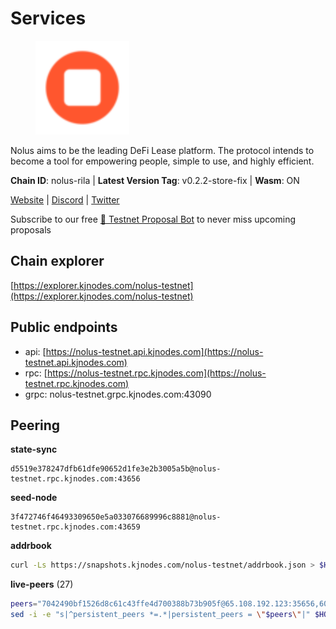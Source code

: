 # Services

<figure><img src="https://raw.githubusercontent.com/kj89/cosmos-images/main/logos/nolus.png" width="150" alt=""><figcaption></figcaption></figure>

Nolus aims to be the leading DeFi Lease platform. The protocol  intends to become a tool for empowering people, simple to use, and highly efficient.

**Chain ID**: nolus-rila | **Latest Version Tag**: v0.2.2-store-fix | **Wasm**: ON

[Website](https://www.nolus.io) | [Discord](https://discord.gg/nolus-protocol) | [Twitter](https://twitter.com/NolusProtocol)



Subscribe to our free [🤖 Testnet Proposal Bot](https://t.me/kjnodes_testnet_proposal_bot) to never miss upcoming proposals


## Chain explorer
[https://explorer.kjnodes.com/nolus-testnet](https://explorer.kjnodes.com/nolus-testnet)

## Public endpoints

* api: [https://nolus-testnet.api.kjnodes.com](https://nolus-testnet.api.kjnodes.com)
* rpc: [https://nolus-testnet.rpc.kjnodes.com](https://nolus-testnet.rpc.kjnodes.com)
* grpc: nolus-testnet.grpc.kjnodes.com:43090

## Peering

**state-sync**

```text
d5519e378247dfb61dfe90652d1fe3e2b3005a5b@nolus-testnet.rpc.kjnodes.com:43656
```

**seed-node**

```text
3f472746f46493309650e5a033076689996c8881@nolus-testnet.rpc.kjnodes.com:43659
```

**addrbook**
```bash
curl -Ls https://snapshots.kjnodes.com/nolus-testnet/addrbook.json > $HOME/.nolus/config/addrbook.json
```

**live-peers** (27)
```bash
peers="7042490bf1526d8c61c43ffe4d700388b73b905f@65.108.192.123:35656,60c57c5b7215c84260249768cf66ae550142af9f@141.98.169.25:26656,d5519e378247dfb61dfe90652d1fe3e2b3005a5b@65.109.68.190:43656,2fc6d24d1d77c34427ce7cbb24de5ee4d4debe7c@161.97.108.208:26656,b19bd98f29fefc0c78e6b16b02e652a2148d3bfe@91.223.3.144:26556,8b0b427b4567a7a66f05fab1146ee97b52ad7958@93.189.30.119:26656,5c2a752c9b1952dbed075c56c600c3a79b58c395@195.3.220.135:27016,d71f6a702561b08023810464a96668045dbabd9e@95.214.55.25:26656,55efbf3711e104ada09b4dadba5890ea2a96d4b7@65.109.116.204:20756,b0fa31de7a29b92b4c910cbafb2789626a1db8a9@65.108.9.164:20756,228b1139c787fcb02358d99db748119123cf08c0@65.109.65.163:20756,15cd61c8528611d1192ee06578cd6f5054645a0e@46.101.115.206:55666,e6b3d520d342782129689d5f9aee6c8f12933a61@51.89.7.235:26649,7f5ce546e0ffec994995198e0a1b87caff61ae6d@178.18.253.102:26656,fcb82df30d2056c3af024fb389e173d683fe8229@65.108.105.48:19756,6c7df995fc208bf1e46b247eea141923868d9452@185.144.99.9:26656,65cc76edf50ee3cf7a93539f39067d1ed6be1e6d@65.108.224.156:26656,38d59fd3a6ff0047f368bbf5437ade8a76777d63@173.249.45.161:26656,ee7579d3dadb725ce0ed1e453fd72c2fcbb7b9af@142.132.208.26:26356,03ec7af23216082eeccc690b7bdcbe497bf2dcf8@136.243.88.91:9000,78988c94a1a8f37b8995c7794d103e2979cefd2e@5.75.231.119:26656,dba152eadb37e427969c2bd8b6a31e930879f571@152.70.188.61:26656,79eea22837193c2b8e4d9ad1c633486f30faaa1c@144.76.27.79:56656,e4b7228ccadf3180e6e323aa4c0c97946ac054dc@65.109.112.20:11134,a12f0c225332ab006fbc46d58706669bf44f52e0@113.176.160.117:26656,46e87e63ebfb628613a7c33ff69946ebd45fa510@176.99.142.180:36656,22acc593150fc38f9b1a2dc93cdc05e22566e7f6@213.239.207.165:29856"
sed -i -e "s|^persistent_peers *=.*|persistent_peers = \"$peers\"|" $HOME/.nolus/config/config.toml
```
